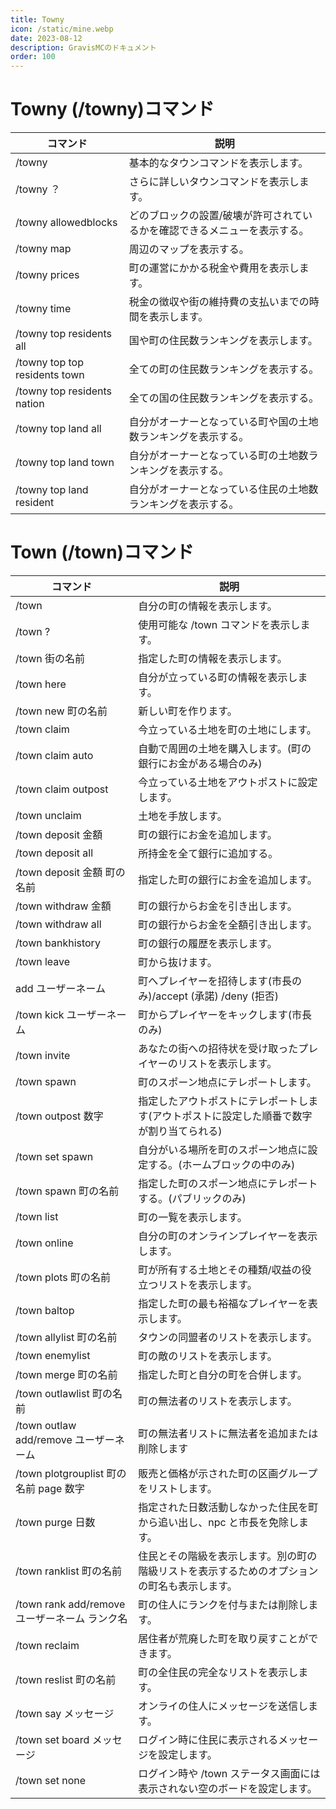 ```yaml
---
title: Towny
icon: /static/mine.webp
date: 2023-08-12
description: GravisMCのドキュメント
order: 100
---
```

# Towny (/towny)コマンド

コマンド | 説明
---    | ---
/towny | 基本的なタウンコマンドを表示します。
/towny ？| さらに詳しいタウンコマンドを表示します。
/towny allowedblocks | どのブロックの設置/破壊が許可されているかを確認できるメニューを表示する。
/towny map| 周辺のマップを表示する。
/towny prices | 町の運営にかかる税金や費用を表示します。
/towny time | 税金の徴収や街の維持費の支払いまでの時間を表示します。
/towny top residents all | 国や町の住民数ランキングを表示します。
/towny top top residents town | 全ての町の住民数ランキングを表示する。
/towny top residents nation | 全ての国の住民数ランキングを表示する。
/towny top land all | 自分がオーナーとなっている町や国の土地数ランキングを表示する。
/towny top land town | 自分がオーナーとなっている町の土地数ランキングを表示する。
/towny top land resident | 自分がオーナーとなっている住民の土地数ランキングを表示する。

# Town (/town)コマンド

コマンド | 説明
---    | ---
/town| 自分の町の情報を表示します。
/town ? | 使用可能な /town コマンドを表示します。
/town 街の名前 | 指定した町の情報を表示します。
/town here | 自分が立っている町の情報を表示します。
/town new 町の名前 | 新しい町を作ります。
/town claim | 今立っている土地を町の土地にします。
/town claim auto | 自動で周囲の土地を購入します。(町の銀行にお金がある場合のみ)
/town claim outpost | 今立っている土地をアウトポストに設定します。
/town unclaim | 土地を手放します。
/town deposit 金額 | 町の銀行にお金を追加します。
/town deposit all | 所持金を全て銀行に追加する。
/town deposit 金額 町の名前 | 指定した町の銀行にお金を追加します。
/town withdraw 金額 | 町の銀行からお金を引き出します。
/town withdraw all | 町の銀行からお金を全額引き出します。
/town bankhistory | 町の銀行の履歴を表示します。
/town leave | 町から抜けます。
 add ユーザーネーム | 町へプレイヤーを招待します(市長のみ)/accept (承諾) /deny (拒否)
/town kick ユーザーネーム | 町からプレイヤーをキックします(市長のみ)
/town invite | あなたの街への招待状を受け取ったプレイヤーのリストを表示します。
/town spawn | 町のスポーン地点にテレポートします。
/town outpost 数字 | 指定したアウトポストにテレポートします(アウトポストに設定した順番で数字が割り当てられる)
/town set spawn | 自分がいる場所を町のスポーン地点に設定する。(ホームブロックの中のみ)
/town spawn 町の名前 | 指定した町のスポーン地点にテレポートする。(パブリックのみ)
/town list | 町の一覧を表示します。
/town online | 自分の町のオンラインプレイヤーを表示します。
/town plots 町の名前 | 町が所有する土地とその種類/収益の役立つリストを表示します。
/town baltop | 指定した町の最も裕福なプレイヤーを表示します。
/town allylist 町の名前 | タウンの同盟者のリストを表示します。
/town enemylist | 町の敵のリストを表示します。
/town merge 町の名前 | 指定した町と自分の町を合併します。
/town outlawlist 町の名前 | 町の無法者のリストを表示します。
/town outlaw add/remove ユーザーネーム | 町の無法者リストに無法者を追加または削除します
/town plotgrouplist 町の名前 page 数字 | 販売と価格が示された町の区画グループをリストします。
/town purge 日数 | 指定された日数活動しなかった住民を町から追い出し、npc と市長を免除します。
/town ranklist 町の名前 | 住民とその階級を表示します。別の町の階級リストを表示するためのオプションの町名も表示します。
/town rank add/remove ユーザーネーム ランク名 | 町の住人にランクを付与または削除します。
/town reclaim | 居住者が荒廃した町を取り戻すことができます。
/town reslist 町の名前 | 町の全住民の完全なリストを表示します。
/town say メッセージ | オンライの住人にメッセージを送信します。
/town set board メッセージ | ログイン時に住民に表示されるメッセージを設定します。
/town set none | ログイン時や /town ステータス画面には表示されない空のボードを設定します。